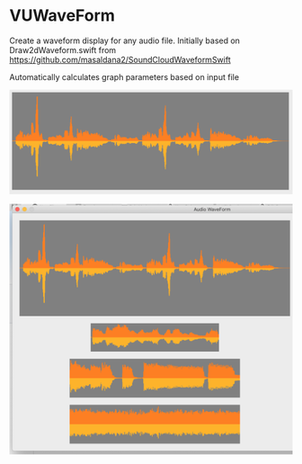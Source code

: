 # VUWaveForm

Create a waveform display for any audio file. Initially based on Draw2dWaveform.swift 
from https://github.com/masaldana2/SoundCloudWaveformSwift

Automatically calculates graph parameters based on input file 

![Example Graph 1](https://github.com/eeshwar1/VUWaveForm/blob/master/VUWaveForm%20Example%201.png)


![Example Graph 2](https://github.com/eeshwar1/VUWaveForm/blob/master/VU%20WaveForm%20Example%202.png)

